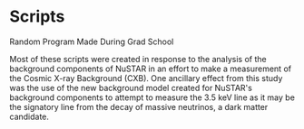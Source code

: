 # Scripts
Random Program Made During Grad School

Most of these scripts were created in response to the analysis of the background components of NuSTAR in an effort to make a measurement of the Cosmic X-ray Background (CXB). One ancillary effect from this study was the use of the new background model created for NuSTAR's background components to attempt to measure the 3.5 keV line as it may be the signatory line from the decay of massive neutrinos, a dark matter candidate. 
